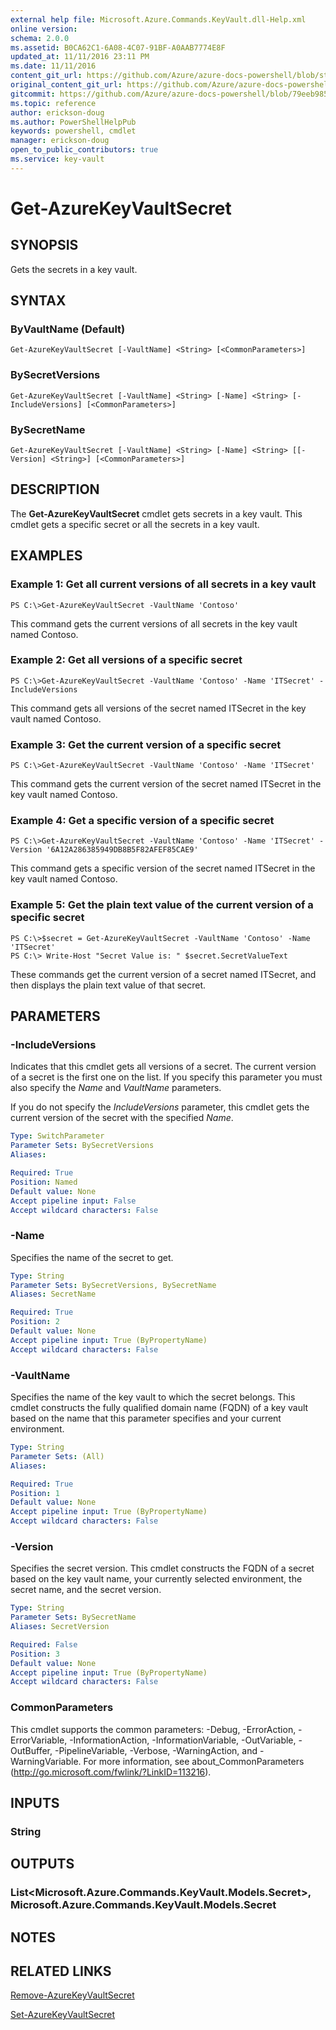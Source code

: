 ```yaml
---
external help file: Microsoft.Azure.Commands.KeyVault.dll-Help.xml
online version:
schema: 2.0.0
ms.assetid: B0CA62C1-6A08-4C07-91BF-A0AAB7774E8F
updated_at: 11/11/2016 23:11 PM
ms.date: 11/11/2016
content_git_url: https://github.com/Azure/azure-docs-powershell/blob/staging/azureps-cmdlets-docs/ResourceManager/AzureRM.KeyVault/v2.1.0/Get-AzureKeyVaultSecret.md
original_content_git_url: https://github.com/Azure/azure-docs-powershell/blob/staging/azureps-cmdlets-docs/ResourceManager/AzureRM.KeyVault/v2.1.0/Get-AzureKeyVaultSecret.md
gitcommit: https://github.com/Azure/azure-docs-powershell/blob/79eeb985ea480979357fb4695832a0c3d29a48bf
ms.topic: reference
author: erickson-doug
ms.author: PowerShellHelpPub
keywords: powershell, cmdlet
manager: erickson-doug
open_to_public_contributors: true
ms.service: key-vault
---
```


# Get-AzureKeyVaultSecret

## SYNOPSIS
Gets the secrets in a key vault.

## SYNTAX

### ByVaultName (Default)
```
Get-AzureKeyVaultSecret [-VaultName] <String> [<CommonParameters>]
```

### BySecretVersions
```
Get-AzureKeyVaultSecret [-VaultName] <String> [-Name] <String> [-IncludeVersions] [<CommonParameters>]
```

### BySecretName
```
Get-AzureKeyVaultSecret [-VaultName] <String> [-Name] <String> [[-Version] <String>] [<CommonParameters>]
```

## DESCRIPTION
The **Get-AzureKeyVaultSecret** cmdlet gets secrets in a key vault.
This cmdlet gets a specific secret or all the secrets in a key vault.

## EXAMPLES

### Example 1: Get all current versions of all secrets in a key vault
```
PS C:\>Get-AzureKeyVaultSecret -VaultName 'Contoso'
```

This command gets the current versions of all secrets in the key vault named Contoso.

### Example 2: Get all versions of a specific secret
```
PS C:\>Get-AzureKeyVaultSecret -VaultName 'Contoso' -Name 'ITSecret' -IncludeVersions
```

This command gets all versions of the secret named ITSecret in the key vault named Contoso.

### Example 3: Get the current version of a specific secret
```
PS C:\>Get-AzureKeyVaultSecret -VaultName 'Contoso' -Name 'ITSecret'
```

This command gets the current version of the secret named ITSecret in the key vault named Contoso.

### Example 4: Get a specific version of a specific secret
```
PS C:\>Get-AzureKeyVaultSecret -VaultName 'Contoso' -Name 'ITSecret' -Version '6A12A286385949DB8B5F82AFEF85CAE9'
```

This command gets a specific version of the secret named ITSecret in the key vault named Contoso.

### Example 5: Get the plain text value of the current version of a specific secret
```
PS C:\>$secret = Get-AzureKeyVaultSecret -VaultName 'Contoso' -Name 'ITSecret'
PS C:\> Write-Host "Secret Value is: " $secret.SecretValueText
```

These commands get the current version of a secret named ITSecret, and then displays the plain text value of that secret.

## PARAMETERS

### -IncludeVersions
Indicates that this cmdlet gets all versions of a secret.
The current version of a secret is the first one on the list.
If you specify this parameter you must also specify the *Name* and *VaultName* parameters.

If you do not specify the *IncludeVersions* parameter, this cmdlet gets the current version of the secret with the specified *Name*.

```yaml
Type: SwitchParameter
Parameter Sets: BySecretVersions
Aliases: 

Required: True
Position: Named
Default value: None
Accept pipeline input: False
Accept wildcard characters: False
```

### -Name
Specifies the name of the secret to get.

```yaml
Type: String
Parameter Sets: BySecretVersions, BySecretName
Aliases: SecretName

Required: True
Position: 2
Default value: None
Accept pipeline input: True (ByPropertyName)
Accept wildcard characters: False
```

### -VaultName
Specifies the name of the key vault to which the secret belongs.
This cmdlet constructs the fully qualified domain name (FQDN) of a key vault based on the name that this parameter specifies and your current environment.

```yaml
Type: String
Parameter Sets: (All)
Aliases: 

Required: True
Position: 1
Default value: None
Accept pipeline input: True (ByPropertyName)
Accept wildcard characters: False
```

### -Version
Specifies the secret version.
This cmdlet constructs the FQDN of a secret based on the key vault name, your currently selected environment, the secret name, and the secret version.

```yaml
Type: String
Parameter Sets: BySecretName
Aliases: SecretVersion

Required: False
Position: 3
Default value: None
Accept pipeline input: True (ByPropertyName)
Accept wildcard characters: False
```

### CommonParameters
This cmdlet supports the common parameters: -Debug, -ErrorAction, -ErrorVariable, -InformationAction, -InformationVariable, -OutVariable, -OutBuffer, -PipelineVariable, -Verbose, -WarningAction, and -WarningVariable. For more information, see about_CommonParameters (http://go.microsoft.com/fwlink/?LinkID=113216).

## INPUTS

### String

## OUTPUTS

### List<Microsoft.Azure.Commands.KeyVault.Models.Secret>, Microsoft.Azure.Commands.KeyVault.Models.Secret

## NOTES

## RELATED LINKS

[Remove-AzureKeyVaultSecret](./Remove-AzureKeyVaultSecret.md)

[Set-AzureKeyVaultSecret](./Set-AzureKeyVaultSecret.md)



